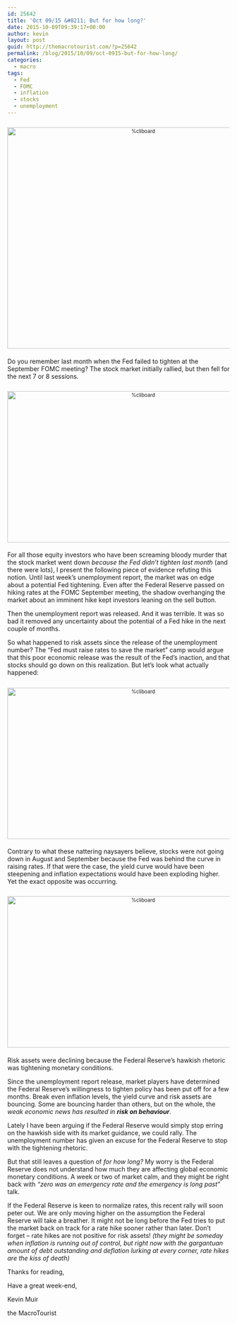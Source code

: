 ```yaml
---
id: 25642
title: 'Oct 09/15 &#8211; But for how long?'
date: 2015-10-09T09:39:17+00:00
author: kevin
layout: post
guid: http://themacrotourist.com/?p=25642
permalink: /blog/2015/10/09/oct-0915-but-for-how-long/
categories:
  - macro
tags:
  - Fed
  - FOMC
  - inflation
  - stocks
  - unemployment
---
```

<div style="width: image width px; font-size: 80%; text-align: center;">
  <a href="http://themacrotourist.com/pictures/CatOct0915.png"><img class="size-full wp-image-14271" style="padding-top: 1.0em;padding-bottom: 0.5em;" alt="%cliboard" src="http://themacrotourist.com/pictures/CatOct0915.png" width="600" height="500" /></a>
</div>

Do you remember last month when the Fed failed to tighten at the September FOMC meeting? The stock market initially rallied, but then fell for the next 7 or 8 sessions.

<div style="width: image width px; font-size: 80%; text-align: center;">
  <a href="http://themacrotourist.com/pictures/ESFOMCOct0915.png"><img class="size-full wp-image-14271" style="padding-top: 1.0em;padding-bottom: 0.5em;" alt="%cliboard" src="http://themacrotourist.com/pictures/ESFOMCOct0915.png" width="600" height="342" /></a>
</div>

For all those equity investors who have been screaming bloody murder that the stock market went down _because the Fed didn&#8217;t tighten last month_ (and there were lots), I present the following piece of evidence refuting this notion. Until last week&#8217;s unemployment report, the market was on edge about a potential Fed tightening. Even after the Federal Reserve passed on hiking rates at the FOMC September meeting, the shadow overhanging the market about an imminent hike kept investors leaning on the sell button. 

Then the unemployment report was released. And it was terrible. It was so bad it removed any uncertainty about the potential of a Fed hike in the next couple of months.

So what happened to risk assets since the release of the unemployment number? The &#8220;Fed must raise rates to save the market&#8221; camp would argue that this poor economic release was the result of the Fed&#8217;s inaction, and that stocks should go down on this realization. But let&#8217;s look what actually happened:

<div style="width: image width px; font-size: 80%; text-align: center;">
  <a href="http://themacrotourist.com/pictures/ESZ5Oct0915.png"><img class="size-full wp-image-14271" style="padding-top: 1.0em;padding-bottom: 0.5em;" alt="%cliboard" src="http://themacrotourist.com/pictures/ESZ5Oct0915.png" width="600" height="342" /></a>
</div>

Contrary to what these nattering naysayers believe, stocks were not going down in August and September because the Fed was behind the curve in raising rates. If that were the case, the yield curve would have been steepening and inflation expectations would have been exploding higher. Yet the exact opposite was occurring.

<div style="width: image width px; font-size: 80%; text-align: center;">
  <a href="http://themacrotourist.com/pictures/US10Oct0915.png"><img class="size-full wp-image-14271" style="padding-top: 1.0em;padding-bottom: 0.5em;" alt="%cliboard" src="http://themacrotourist.com/pictures/US10Oct0915.png" width="600" height="342" /></a>
</div>

Risk assets were declining because the Federal Reserve&#8217;s hawkish rhetoric was tightening monetary conditions. 

Since the unemployment report release, market players have determined the Federal Reserve&#8217;s willingness to tighten policy has been put off for a few months. Break even inflation levels, the yield curve and risk assets are bouncing. Some are bouncing harder than others, but on the whole, the _weak economic news has resulted in **risk on behaviour**_.

Lately I have been arguing if the Federal Reserve would simply stop erring on the hawkish side with its market guidance, we could rally. The unemployment number has given an excuse for the Federal Reserve to stop with the tightening rhetoric. 

But that still leaves a question of _for how long?_ My worry is the Federal Reserve does not understand how much they are affecting global economic monetary conditions. A week or two of market calm, and they might be right back with _&#8220;zero was an emergency rate and the emergency is long past&#8221;_ talk. 

If the Federal Reserve is keen to normalize rates, this recent rally will soon peter out. We are only moving higher on the assumption the Federal Reserve will take a breather. It might not be long before the Fed tries to put the market back on track for a rate hike sooner rather than later. Don&#8217;t forget &#8211; rate hikes are not positive for risk assets! _(they might be someday when inflation is running out of control, but right now with the gargantuan amount of debt outstanding and deflation lurking at every corner, rate hikes are the kiss of death)_

Thanks for reading,
  
Have a great week-end,
  
Kevin Muir
  
the MacroTourist